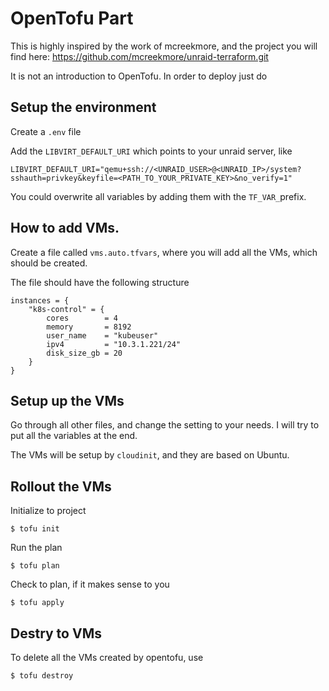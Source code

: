 # OpenTofu Part

This is highly inspired by the work of mcreekmore, and the project
you will find here: https://github.com/mcreekmore/unraid-terraform.git

It is not an introduction to OpenTofu. In order to deploy
just do

## Setup the environment

Create a `.env` file

Add the `LIBVIRT_DEFAULT_URI` which points to your unraid server, like

    LIBVIRT_DEFAULT_URI="qemu+ssh://<UNRAID_USER>@<UNRAID_IP>/system?sshauth=privkey&keyfile=<PATH_TO_YOUR_PRIVATE_KEY>&no_verify=1"

You could overwrite all variables by adding them with the `TF_VAR_`prefix.

## How to add VMs.

Create a file called `vms.auto.tfvars`, where you will add all the VMs, which should be created.

The file should have the following structure

```
instances = {
    "k8s-control" = { 
        cores        = 4
        memory       = 8192
        user_name    = "kubeuser"
        ipv4         = "10.3.1.221/24"
        disk_size_gb = 20
    }
}
```

## Setup up the VMs

Go through all other files, and change the setting to your needs.
I will try to put all the variables at the end.

The VMs will be setup by `cloudinit`, and they are based on Ubuntu.

## Rollout the VMs

Initialize to project

    $ tofu init

Run the plan

    $ tofu plan

Check to plan, if it makes sense to you

    $ tofu apply

## Destry to VMs

To delete all the VMs created by opentofu, use

    $ tofu destroy